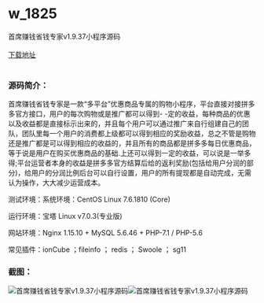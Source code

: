 # w_1825
首席赚钱省钱专家v1.9.37小程序源码
<br/></br>
[下载地址](https://www.uuid2.com/1825.html "下载地址")
<br/></br>
<h3>源码简介：</h3>
<p>首席赚钱省钱专家是一款“多平台”优惠商品专属的购物小程序，平台直接对接拼多多官方接口，用户的每次购物或是推广都可以得到- -定的收益，每种商品的优惠以及收益都是直接标示出来的，并且每个用户可以通过推广来自行组建自己的团队，团队里每一个用户的消费都上级都可以得到相应的奖励收益，总之不管是购物还是推广都是可以得到相应的收益的，并且所有的商品都是拼多多每日优惠商品，等于说是用户在购买优惠商品的基础.上还可以得到一定的收益，可以说是一举多得;平台运营者本身的收益是拼多多官方结算后给的返利奖励(包括给用户分润的部分)，给用户的分润比例后台可以自行设置，用户的所有提现都是自动完成，无需认为操作，大大减少运营成本。<p>
<p>测试环境：系统环境：CentOS Linux 7.6.1810 (Core)<p>
<p>运行环境：宝塔 Linux v7.0.3(专业版)<p>
<p>网站环境：Nginx 1.15.10 + MySQL 5.6.46 + PHP-7.1 / PHP-5.6<p>
<p>常见插件：ionCube ；fileinfo ； redis ； Swoole ； sg11<p>
<h3>截图：</h3>
<img src="https://www.uuid2.com/wp-content/uploads/img/202111/734412d276.png" alt="首席赚钱省钱专家v1.9.37小程序源码"><img src="https://www.uuid2.com/wp-content/uploads/img/202111/734412d670.jpg" alt="首席赚钱省钱专家v1.9.37小程序源码">
